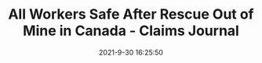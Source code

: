 ---
"title": "All Workers Safe After Rescue Out of Mine in Canada - Claims Journal"
"date": "2021-9-30 16:25:50"
"feed_name": "GOOGLENEWSMINING"
"feed_website": "https://news.google.com/search?q=mining%2Bincident&hl=en-US&gl=US&ceid=US:en"
"feed_rss": "https://news.google.com/rss/search?q=mining%2Bincident&hl=en-US&gl=US&ceid=US:en"
"link": "https://www.claimsjournal.com/news/international/2021/09/30/306249.htm"
"source": "{'href': 'https://www.claimsjournal.com', 'title': 'Claims Journal'}"
"file": "_posts/2021-1-1-5ff9ec3765d0a2639d09993d8a13189923c6468a.md"
"accident": "0"
"drilling": "0"
"dead": "0"
"injured": "0"
"arrested": "0"
"place": "unknown place"
"where": "unknown site"
"causes": "unknown"
"place_uri": "unknown place"
---
